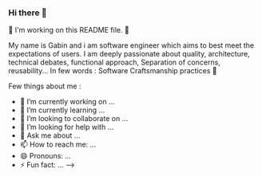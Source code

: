 ### Hi there 👋

🚧 I'm working on this README file. 🚧

My name is Gabin and i am software engineer which aims to best meet the expectations of users.
I am deeply passionate about quality, architecture, technical debates, functional approach, Separation of concerns, reusability... 
In few words : Software Craftsmanship practices 🙂

Few things about me :

- 🔭 I’m currently working on ...
- 🌱 I’m currently learning ...
- 👯 I’m looking to collaborate on ...
- 🤔 I’m looking for help with ...
- 💬 Ask me about ...
- 📫 How to reach me: ...
- 😄 Pronouns: ...
- ⚡ Fun fact: ...
-->
